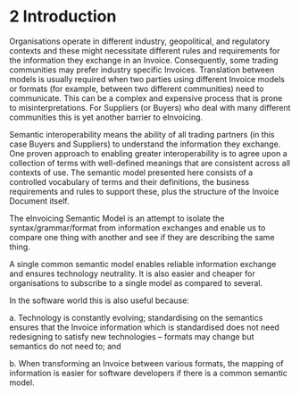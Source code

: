 # 2 Introduction 

Organisations operate in different industry, geopolitical, and regulatory contexts and these might necessitate different rules and requirements for the information they exchange in an Invoice. Consequently, some trading communities may prefer industry specific Invoices. Translation between models is usually required when two parties using different Invoice models or formats (for example, between two different communities) need to communicate. This can be a complex and expensive process that is prone to misinterpretations. For Suppliers (or Buyers) who deal with many different communities this is yet another barrier to eInvoicing. 

Semantic interoperability means the ability of all trading partners (in this case Buyers and Suppliers) to understand the information they exchange. One proven approach to enabling greater interoperability is to agree upon a collection of terms with well-defined meanings that are consistent across all contexts of use. The semantic model presented here consists of a controlled vocabulary of terms and their definitions, the business requirements and rules to support these, plus the structure of the Invoice Document itself. 

The eInvoicing Semantic Model is an attempt to isolate the syntax/grammar/format from information exchanges and enable us to compare one thing with another and see if they are describing the same thing. 

A single common semantic model enables reliable information exchange and ensures technology neutrality. It is also easier and cheaper for organisations to subscribe to a single model as compared to several. 

In the software world this is also useful because: 

   a. Technology is constantly evolving; standardising on the semantics ensures that the Invoice information which is standardised does not need redesigning to satisfy new technologies – formats may change but semantics do not need to; and 

   b. When transforming an Invoice between various formats, the mapping of information is easier for software developers if there is a common semantic model. 
   
   
